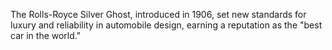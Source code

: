 The Rolls-Royce Silver Ghost, introduced in 1906, set new standards for luxury and reliability in automobile design, earning a reputation as the "best car in the world."
